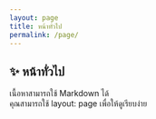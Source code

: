 ```yaml
---
layout: page
title: หน้าทั่วไป
permalink: /page/
---
```


## ✨ หน้าทั่วไป

เนื้อหาสามารถใช้ Markdown ได้  
คุณสามารถใช้ layout: page เพื่อให้ดูเรียบง่าย
